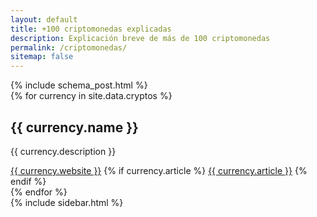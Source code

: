 ```yaml
---
layout: default
title: +100 criptomonedas explicadas
description: Explicación breve de más de 100 criptomonedas
permalink: /criptomonedas/
sitemap: false
---
```


<div class="site-content">
    {% include schema_post.html %}
    <div class="inner">
        <main class="site-main">
			{% for currency in site.data.cryptos %}
			<div class="coinlist-box">
			    <div class="coinlist-info">
					<div class="coinlist-info-1">
						<div class="coinlist-icon" style="background-image: url(/images/general/cryptocurrencies/{{ currency.icon }});"></div>
						<div class="coinlist-name"><h2>{{ currency.name }}</h2></div>
					</div>
					<div class="coinlist-info-2">
			            <p>{{ currency.description }}</p>
						<span class="author-website"><i class="fa fa-home" aria-hidden="true"></i> <a href="{{ currency.website }}" target="_blank"> {{ currency.website }}</a></span>
						{% if currency.article %}
			            <span class="author-website"><i class="fa-chain" aria-hidden="true"></i> <a href="{{ currency.article }}" target="_blank"> {{ currency.article }}</a></span>
						{% endif %}
			        </div><!-- .coinlist-details -->
			    </div><!-- .coinlist-info -->
			</div><!-- .coinlist-box -->
			 {% endfor %}
		</main><!-- .site-main -->
        {% include sidebar.html %}
    </div><!-- .inner -->
</div><!-- .site-content -->